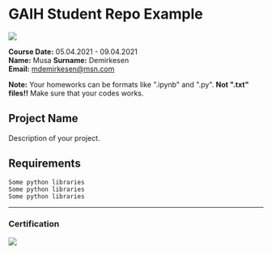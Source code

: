 # GAIH Student Repo Example
![](img/newlogo.png)

**Course Date:** 05.04.2021 - 09.04.2021  
**Name:** Musa 
**Surname:** Demirkesen  
**Email:** mdemirkesen@msn.com  

**Note:** Your homeworks can be formats like ".ipynb" and ".py". **Not ".txt" files!!** Make sure that your codes works.  

## Project Name
Description of your project.

## Requirements
```
Some python libraries
Some python libraries
Some python libraries
```
---

### Certification
![](img/TopLearnerCertificate.png)


